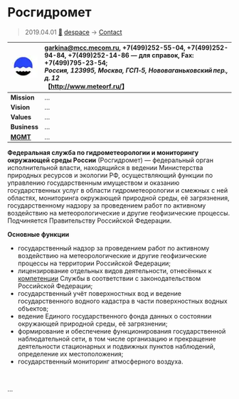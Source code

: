 # Росгидромет
> 2019.04.01 [🚀](../../index/index.md) [despace](../index.md) → [Contact](../contact.md)

|[![](../f/contact/r/rosgidromet_logo1_thumb.webp)](../f/contact/r/rosgidromet_logo1.png)|<garkina@mcc.mecom.ru>, +7(499)252-55-04, +7(499)252-94-84, +7(499)252-14-86 — для справок, Fax: +7(499)795-23-54;<br> *Россия, 123995, Москва, ГСП‑5, Нововаганьковский пер., д. 12*<br> 【<http://www.meteorf.ru/>】|
|:--|:--|
|**Mission**|…|
|**Vision**|…|
|**Values**|…|
|**Business**|…|
|**[MGMT](../mgmt.md)**|…|

**Федеральная служба по гидрометеорологии и мониторингу окружающей среды России** (Росгидромет) — федеральный орган исполнительной власти, находящийся в ведении Министерства природных ресурсов и экологии РФ, осуществляющий функции по управлению государственным имуществом и оказанию государственных услуг в области гидрометеорологии и смежных с ней областях, мониторинга окружающей природной среды, её загрязнения, государственному надзору за проведением работ по активному воздействию на метеорологические и другие геофизические процессы. Подчиняется Правительству Российской Федерации.

**Основные функции**

   - государственный надзор за проведением работ по активному воздействию на метеорологические и другие геофизические процессы на территории Российской Федерации;
   - лицензирование отдельных видов деятельности, отнесённых к [компетенции](../competence.md) Службы в соответствии с законодательством Российской Федерации;
   - государственный учёт поверхностных вод и ведение государственного водного кадастра в части поверхностных водных объектов;
   - ведение Единого государственного фонда данных о состоянии окружающей природной среды, её загрязнении;
   - формирование и обеспечение функционирования государственной наблюдательной сети, в том числе организацию и прекращение деятельности стационарных и подвижных пунктов наблюдений, определение их местоположения;
   - государственный мониторинг атмосферного воздуха.

<p style="page-break-after:always"> </p>

…
